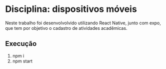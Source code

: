 # Disciplina: dispositivos móveis
Neste trabalho foi desenvolvolvido utilizando React Native, junto com expo, que tem por objetivo o cadastro de atividades acadêmicas.

## Execução

 1. npm i
 2. npm start
